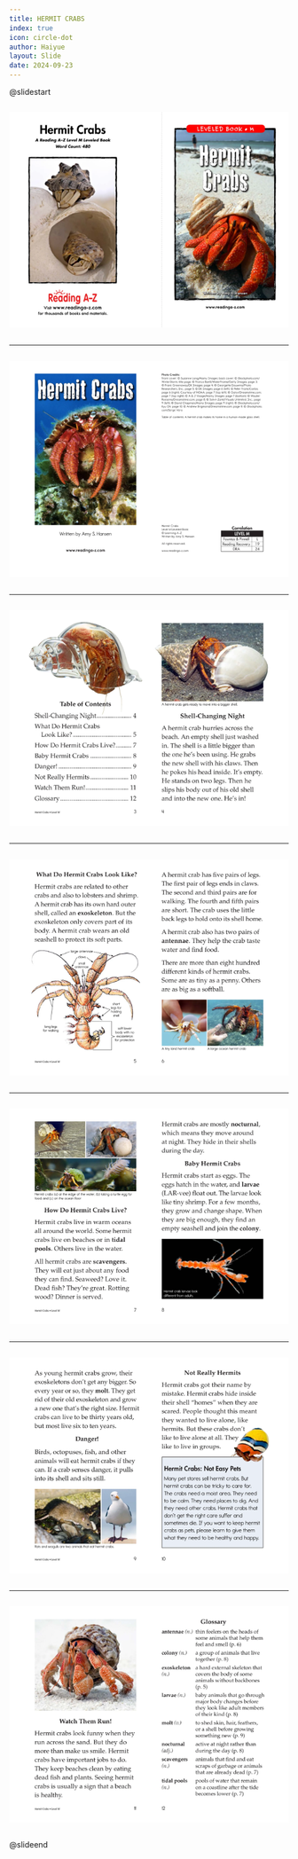 ```yaml
---
title: HERMIT CRABS
index: true
icon: circle-dot
author: Haiyue
layout: Slide
date: 2024-09-23
---
```

 
@slidestart

<div style="display:flex">
<div style="flex:1">

![](https://raw.githubusercontent.com/yclord/reading/refs/heads/master/english/Level-M/HERMIT%20CRABS/001.webp)
</div>
<div style="flex:1">

![](https://raw.githubusercontent.com/yclord/reading/refs/heads/master/english/Level-M/HERMIT%20CRABS/002.webp)
</div>
</div>

---

<div style="display:flex">
<div style="flex:1">

![](https://raw.githubusercontent.com/yclord/reading/refs/heads/master/english/Level-M/HERMIT%20CRABS/003.webp)
</div>
<div style="flex:1">

![](https://raw.githubusercontent.com/yclord/reading/refs/heads/master/english/Level-M/HERMIT%20CRABS/004.webp)
</div>
</div>

---

<div style="display:flex">
<div style="flex:1">

![](https://raw.githubusercontent.com/yclord/reading/refs/heads/master/english/Level-M/HERMIT%20CRABS/005.webp)
</div>
<div style="flex:1">

![](https://raw.githubusercontent.com/yclord/reading/refs/heads/master/english/Level-M/HERMIT%20CRABS/006.webp)
</div>
</div>

---

<div style="display:flex">
<div style="flex:1">

![](https://raw.githubusercontent.com/yclord/reading/refs/heads/master/english/Level-M/HERMIT%20CRABS/007.webp)
</div>
<div style="flex:1">

![](https://raw.githubusercontent.com/yclord/reading/refs/heads/master/english/Level-M/HERMIT%20CRABS/008.webp)
</div>
</div>

---

<div style="display:flex">
<div style="flex:1">

![](https://raw.githubusercontent.com/yclord/reading/refs/heads/master/english/Level-M/HERMIT%20CRABS/009.webp)
</div>
<div style="flex:1">

![](https://raw.githubusercontent.com/yclord/reading/refs/heads/master/english/Level-M/HERMIT%20CRABS/010.webp)
</div>
</div>

---

<div style="display:flex">
<div style="flex:1">

![](https://raw.githubusercontent.com/yclord/reading/refs/heads/master/english/Level-M/HERMIT%20CRABS/011.webp)
</div>
<div style="flex:1">

![](https://raw.githubusercontent.com/yclord/reading/refs/heads/master/english/Level-M/HERMIT%20CRABS/012.webp)
</div>
</div>

---

<div style="display:flex">
<div style="flex:1">

![](https://raw.githubusercontent.com/yclord/reading/refs/heads/master/english/Level-M/HERMIT%20CRABS/013.webp)
</div>
<div style="flex:1">

![](https://raw.githubusercontent.com/yclord/reading/refs/heads/master/english/Level-M/HERMIT%20CRABS/014.webp)
</div>
</div>

@slideend